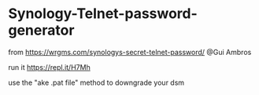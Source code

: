 # Synology-Telnet-password-generator
from https://wrgms.com/synologys-secret-telnet-password/  @Gui Ambros

run it 
https://repl.it/H7Mh

use the "ake .pat file" method to downgrade your dsm
